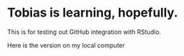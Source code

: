 # Tobias is learning, hopefully.

This is for testing out GitHub integration with RStudio.

Here is the version on my local computer
